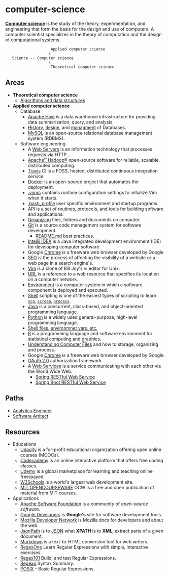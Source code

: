 # computer-science

[**Computer science**](https://en.wikipedia.org/wiki/Computer_science#Software_engineering) is the study of the theory, experimentation, and engineering that form the basis for the design and use of computers. A computer scientist specializes in the theory of computation and the design of computational systems.

                        Applied computer science
                       / 
       Science -- Computer science 
                       \
                        Theoretical computer science 

## Areas

- **Theoretical computer science**
    - [Algorithms and data structures](/docs/algorithms.md)
- **Applied computer science**
    - Database
        - [Apache Hive](/docs/hive.md) is a data warehouse infrastructure for providing data summarization, query, and analysis.
        - [History](/docs/database-history.md), [design](/docs/databases/database-design-managment.md), and [managment](/docs/databases/database-design-managment.md) of Databases.
        - [MySQL](/docs/databases/mysql.md) is an open-source relational database management system (RDBMS).
    - Software engineering
        - A [Web Servers](/docs/web/servers.md) is an information technology that processes requests via HTTP...
        - [Apache™ Hadoop®](/docs/hadoop.md) open-source software for reliable, scalable, distributed computing.
        - [Travis](/docs/travis.md) CI is a FOSS, hosted, distributed continuous integration service.
        - [Docker](/docs/docker.md) is an open-source project that automates the deployment.
        - [.vimrc](/docs/config-files/.vimrc) contains runtime configuration settings to initialize Vim when it starts.
        - [.bash_profile](/src/main/bash/.bash_profile) user specific environment and startup programs.
        - [API](/docs/api.md) is a set of routines, protocols, and tools for building software and applications.
        - [Organizing](/docs/organizing.md) files, folders and documents on computer.
        - [Git](docs/git.md) is a source code management system for software development.
          - [README.md](/docs/git-readme.md) best practices.
        - [Intellij IDEA](docs/intellij-idea.md) is a Java integrated development environment (IDE) for developing computer software.
        - Google [Chrome](docs/chrome.md) is a freeware web browser developed by Google
        - [SEO](docs/misc/seo.md) is the process of affecting the visibility of a website or a web page in a search engine's.
        - [Vim](/docs/misc/vim.md) is a clone of Bill Joy's vi editor for Unix.
        - [URL](/docs/misc/url.md) is a reference to a web resource that specifies its location on a computer network.
        - [Environment](/docs/misc/environments.md) is a computer system in which a software component is deployed and executed.  
        - [Shell](/docs/programming/shell.md) scripting is one of the easiest types of scripting to learn: [`scp`](/docs/shell.md#scp), [`screen`](/docs/shell.md#screen), [`process`](/docs/shell.md#process).
        - [Java](/docs/java.md) is a concurrent, class-based, and object-oriented programming language.
        - [Python](/docs/programming/python.md) is a widely used general-purpose, high-level programming language.
        - [Shell files, environmnet vars, etc.](/docs/programming/shell.md)
        - [R](/docs/programming/r.md) is a programming language and software environment for statistical computing and graphics.
        - [Understanding Computer Files](/docs/misc/organizing.md) and how to storage, organizing and process.
        - Google [Chrome](/docs/misc/chrome.md) is a freeware web browser developed by Google.
        - [OAuth 2.0](/docs/security/oauth2.0.md) authorization framework.
        - A [Web Services](/docs/web/services.md) is a service communicating with each other via the World Wide Web.
            - [Spring RESTful Web Service](https://github.com/vsamov/spring-skeleton)
            - [Spring Boot RESTful Web Service](https://github.com/vsamov/spring-boot-skeleton)

## Paths

- [Analytics Engineer](/docs/data-engineering.md)
- [Software Artitect](/docs/software-arhitecture.md)

## Resources

- Educations
     - [Udacity](https://www.udacity.com/) is a for-profit educational organization offering open online courses (MOOCs).
     - [Codecademy](https://www.codecademy.com/) is an online interactive platform that offers free coding classes.
     - [Udemy](https://www.udemy.com/) is a global marketplace for learning and teaching online free/payed.
     - [W3Schools](http://www.w3schools.com/) is a world's largest web development site.
     - [MIT OPENCOURSEWARE](https://ocw.mit.edu/index.htm) OCW is a free and open publication of material from MIT courses.
- Applications
     - [Apache Software Foundation](http://www.apache.org/) is a community of *open-source software*.
     - [Google Developers](https://developers.google.com/) is **Google's** site for software development tools.
     - [Mozilla Developer Network](https://developer.mozilla.org) is Mozilla docs for developers and about the web.
     - [JsonPath](https://code.google.com/p/json-path/) is to [JSON](http://www.json.org/) what **XPATH** is to **XML**, extract parts of a given document.
     - [Markdown](http://daringfireball.net/projects/markdown/) is a text-to-HTML conversion tool for web writers.
     - [RegexOne](http://regexone.com/) Learn Regular Expressions with simple, interactive exercises.
     - [Regex101](https://regex101.com/) Build, and test Regular Expressions.
     - [Regexp](http://webcache.googleusercontent.com/search?q=cache%3ahttp://www.greenend.org.uk/rjk/2002/06/regexp.html)  Syntax Summary.
     - [POSIX](https://en.wikibooks.org/wiki/Regular_Expressions/POSIX_Basic_Regular_Expressions) - Basic Regular Expressions.
